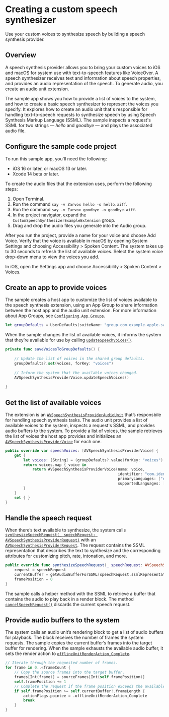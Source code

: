 # Creating a custom speech synthesizer
Use your custom voices to synthesize speech by building a speech synthesis provider.


## Overview
A speech synthesis provider allows you to bring your custom voices to iOS and macOS for system use with text-to-speech features like VoiceOver. A speech synthesizer receives text and information about speech properties, and provides an audio representation of the speech. To generate audio, you create an audio unit extension.

The sample app shows you how to provide a list of voices to the system, and how to create a basic speech synthesizer to represent the voices you specify. It explores how to create an audio unit that's responsible for handling text-to-speech requests to synthesize speech by using Speech Synthesis Markup Language (SSML). The sample inspects a request's SSML for two strings — *hello* and *goodbye* — and plays the associated audio file.

## Configure the sample code project
To run this sample app, you'll need the following:

- iOS 16 or later, or macOS 13 or later.
- Xcode 14 beta or later. 

To create the audio files that the extension uses, perform the following steps:
1. Open Terminal.
2. Run the command `say -v Zarvox hello -o hello.aiff`.
3. Run the command `say -v Zarvox goodbye -o goodbye.aiff`.
4. In the project navigator, expand the `CustomSpeechSynthesizerExampleExtension` group.
5. Drag and drop the audio files you generate into the Audio group.

After you run the project, provide a name for your voice and choose Add Voice. Verify that the voice is available in macOS by opening System Settings and choosing Accessibility > Spoken Content. The system takes up to 30 seconds to refresh the list of available voices. Select the system voice drop-down menu to view the voices you add. 

In iOS, open the Settings app and choose Accessibility > Spoken Content > Voices.

## Create an app to provide voices
The sample creates a host app to customize the list of voices available to the speech synthesis extension, using an App Group to share information between the host app and the audio unit extension. For more information about App Groups, see [`Configuring App Groups`][1].

``` swift
let groupDefaults = UserDefaults(suiteName: "group.com.example.apple.samplecode.CustomSpeechSynthesizerExample")
```

When the sample changes the list of available voices, it informs the system that they’re available for use by calling [`updateSpeechVoices()`][2].

``` swift
private func saveVoicesToGroupDefaults() {
    
    // Update the list of voices in the shared group defaults.
    groupDefaults?.set(voices, forKey: "voices")
    
    // Inform the system that the available voices changed.
    AVSpeechSynthesisProviderVoice.updateSpeechVoices()
    
}
```


## Get the list of available voices
The extension is an [`AVSpeechSynthesisProviderAudioUnit`][3] that’s responsbile for handling speech synthesis tasks. The audio unit provides a list of available voices to the system, inspects a request's SSML, and provides audio buffers to the system. To provide a list of voices, the sample retrieves the list of voices the host app provides and initializes an [`AVSpeechSynthesisProviderVoice`][4] for each one.

``` swift
public override var speechVoices: [AVSpeechSynthesisProviderVoice] {
    get {
        let voices: [String] = (groupDefaults?.value(forKey: "voices") as? [String]) ?? []
        return voices.map { voice in
            return AVSpeechSynthesisProviderVoice(name: voice,
                                                  identifier: "com.identifier.\(voice)",
                                                  primaryLanguages: ["en-US"],
                                                  supportedLanguages: ["en-US"])
        }
    }
    set { }
}
```

## Handle the speech request
When there’s text available to synthesize, the system calls [`synthesizeSpeechRequest(_ speechRequest: AVSpeechSynthesisProviderRequest)`][5] with an [`AVSpeechSynthesisProviderRequest`][6]. The request contains the SSML representation that describes the text to synthesize and the corresponding attributes for customizing pitch, rate, intonation, and more. 

``` swift
public override func synthesizeSpeechRequest(_ speechRequest: AVSpeechSynthesisProviderRequest) {
    request = speechRequest
    currentBuffer = getAudioBufferForSSML(speechRequest.ssmlRepresentation)
    framePosition = 0
}
```

The sample calls a helper method with the SSML to retrieve a buffer that contains the audio to play back in a render block. The method [`cancelSpeechRequest()`][7] discards the current speech request.


## Provide audio buffers to the system
The system calls an audio unit’s rendering block to get a list of audio buffers for playback. The block receives the number of frames the system requests. The sample copies the current buffer’s frames into the target buffer for rendering. When the sample exhausts the available audio buffer, it sets the render action to [`offlineUnitRenderAction_Complete`][8].

``` swift
// Iterate through the requested number of frames.
for frame in 0..<frameCount {
    // Copy the source frames into the target buffer.
    frames[Int(frame)] = sourceFrames[Int(self.framePosition)]
    self.framePosition += 1
    // Complete the request if the frame position exceeds the available buffer.
    if self.framePosition >= self.currentBuffer!.frameLength {
        actionFlags.pointee = .offlineUnitRenderAction_Complete
        break
    }
}
```

[1]: https://developer.apple.com/documentation/xcode/configuring-app-groups
[2]: https://developer.apple.com/documentation/avfaudio/avspeechsynthesisprovidervoice/3929344-updatespeechvoices 
[3]: https://developer.apple.com/documentation/avfaudio/avspeechsynthesisprovideraudiounit
[4]: https://developer.apple.com/documentation/avfaudio/avspeechsynthesisprovidervoice
[5]: https://developer.apple.com/documentation/avfaudio/avspeechsynthesisprovideraudiounit/3566314-synthesizespeechrequest
[6]: https://developer.apple.com/documentation/avfaudio/avspeechsynthesisproviderrequest
[7]: https://developer.apple.com/documentation/avfaudio/avspeechsynthesisprovideraudiounit/3566311-cancelspeechrequest
[8]: https://developer.apple.com/documentation/audiotoolbox/audiounitrenderactionflags/1438467-offlineunitrenderaction_complete
